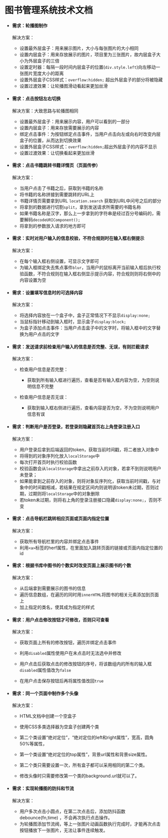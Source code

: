 # 图书管理系统技术文档

- #### 需求：轮播图制作

  解决方案：

  - 设置最外层盒子：用来展示图片，大小与每张图片的大小相同
  - 设置内层盒子：用来存放展示的图片，项目里为三张图片，故内层盒子大小为外层盒子的三倍
  - 设置定时器：每隔一段时间内层盒子的位置(`div.style.left`)向左移动一张图片宽度大小的距离
  - 设置外层盒子CSS样式：`overflow:hidden;`  超出外层盒子的部分将被隐藏
  - 设置过渡效果：让轮播图滑动看起来更加丝滑

- #### 需求：点击按钮左右切换

  解决方案：大致思路与轮播图相同

  - 设置最外层盒子：用来展示内容，用户可以看到的一部分
  - 设置内层盒子：用来存放需要展示的内容
  - 绑定点击事件：为按钮绑定点击事件，当用户点击向左或向右时改变内层盒子的位置，从而达到切换效果
  - 设置外层盒子CSS样式：`overflow:hidden;`超出外层盒子的内容不显示
  - 设置过渡效果：让切换看起来更加丝滑

- #### 需求：点击书籍跳转书籍详情页（页面传参）

  解决方案：

  - 当用户点击了书籍之后，获取到书籍的名称
  - 将书籍的名称拼接到需要跳转的URL上
  - 书籍详情页需要拿到URL   `location.search`  获取到URL中问号之后的部分
  - 将拿到的数据进行切割`split`，拿到发送请求所需要的书籍名称
  - 如果书籍名称是汉字，那么上一步拿到的字符串是经过百分号编码的，需要解码`decodeURIComponent();`
  - 将拿到的参数放入请求的地方即可

- #### 需求：实时对用户输入的信息校验，不符合规则时在输入框右侧提示

  解决方案：

  - 在每个输入框右侧设置<span>，可显示文字即可
  - 为输入框绑定失去焦点事件`blur`，当用户的鼠标离开当前输入框后执行校验函数，不符合规则在输入框右侧显示提示内容，符合规则则将右侧中的内容设置为空

- #### 需求：设置填写信息时的可选择内容

  解决方案：

  - 将选择内容放在一个盒子中，盒子正常情况下不显示`display:none;`
  - 当鼠标指针移动到输入框时，显示盒子`display:block;`
  - 为盒子添加点击事件：当用户点击盒子中的文字时，将输入框中的文字替换为用户点击的文字

- #### 需求：发送请求前检查用户输入的信息是否完整、无误，有则拦截请求

  解决方案：

  - 检查用户信息是否完整：
    - 获取到所有输入框进行遍历，查看是否有输入框内容为空，为空则说明信息不完整

  - 检查用户信息是否无误：
    - 获取到输入框右侧<span>进行遍历，查看内容是否为空，不为空则说明用户信息有误

- #### 需求：判断用户是否登录，若登录则隐藏首页右上角登录注册入口

  解决方案：

  - 用户登录后拿到后端返回的token，获取当前时间戳，将二者放入对象中
  - 将得到的对象序列化放入`localStorage`中
  - 每次打开首页时执行校验函数
  - 校验函数会从`localStorage`中拿出之前存入的对象，若拿不到则说明用户未登录；
  - 如果能拿到之前存入的对象，则将对象反序列化，获取当前时间戳，与对象中的时间戳相减，若结果在规定区间内则说明该token未过期，否则过期，过期则将`localStorage`中的对象删除
  - 若token未过期，则将右上角的登录注册接口隐藏`display:none;`，否则不变

- #### 需求：点击导航栏跳转相应页面或页面内指定位置

  解决方案：

  - 获取所有导航栏里的内容并绑定点击事件
  - 利用`<a>`标签的herf属性，在里面加入跳转页面的链接或页面内指定位置的id

- #### 需求：根据书库中图书的个数实时改变页面上展示图书的个数

  解决方案：

  - 从后端拿到需要展示的图书的信息
  - 遍历信息数组，在遍历的同时用`innerHTML`将图书的相关元素添加到页面上
  - 加上指定的类名，使其成为指定的样式

- #### 需求：用户点击修改按钮才可修改，否则只可查看

  解决方案：

  - 获取页面上所有的修改按钮，遍历并绑定点击事件

  - 利用`disabled`属性使用户在未点击时无法选中并修改

  - 用户点击后获取点击的修改按钮的序号，将该数组内的所有的输入框`disabled`属性值改为`false`

  - 在用户点击保存按钮后再将属性值改回`true`

- #### 需求：同一个页面中制作多个头像

  解决方案：

  - HTML文档中创建一个空盒子

  - 使用CSS多类选择器为空盒子创建两个类
  - 第二个类设置“绝对定位”，“绝对定位的left和right属性”，宽高，圆角50%等属性，
  - 第一个类设置“绝对定位的top属性”，背景url属性和背景size属性。
  - 第二个类只需要设置一次，所有盒子都可以采用相同的第二个类。
  - 修改头像时只需要修改第一个类的background.url就可以了。

- #### 需求：实现轮播图的防抖和节流

  解决方案：

  - 用户多次点击小圆点，在第二次点击后，添加防抖函数debounce(fn,time) ，不会再次执行点击操作。
  - 为轮播图添加节流阀，等上一张图片动画函数执行完成时，才能再次点击按钮播放下一张图片，无法让事件连续触发。			
